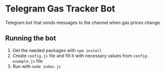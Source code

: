 # Telegram Gas Tracker Bot
Telegram bot that sends messages to the channel when gas prices change

## Running the bot 
1. Get the needed packages with `npm install`
2. Create `config.js` file and fill it with necessary values from `config-example.js` file
3. Run with `node index.js`





